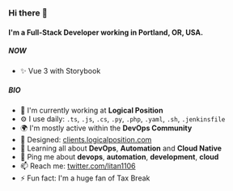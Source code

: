 ### Hi there 👋

#### I'm a Full-Stack Developer working in Portland, OR, USA.

##### NOW

- ✨ Vue 3 with Storybook

##### BIO

- 🏢 I'm currently working at **Logical Position**
- ⚙️ I use daily: `.ts`, `.js`, `.cs`, `.py`, `.php`, `.yaml`, `.sh`, `.jenkinsfile`
- 🌍 I'm mostly active within the **DevOps Community**
- 💅 Designed: [clients.logicalposition.com](https://clients.logicalposition.com)
- 🌱 Learning all about **DevOps**, **Automation** and **Cloud Native**
- 💬 Ping me about **devops**, **automation**, **development**, **cloud**
- 📫 Reach me: [twitter.com/litan1106](https://twitter.com/litan1106)
- ⚡️ Fun fact: I'm a huge fan of Tax Break
